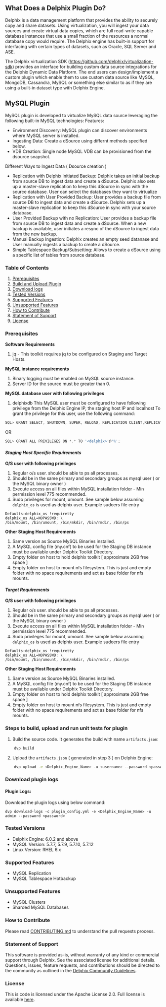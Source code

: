 ## 
## What Does a Delphix Plugin Do?
Delphix is a data management platform that provides the ability to securely copy and share datasets. Using virtualization, you will ingest your data sources and create virtual data copies, which are full read-write capable database instances that use a small fraction of the resources a normal database copy would require. The Delphix engine has built-in support for interfacing with certain types of datasets, such as Oracle, SQL Server and ASE.

The Delphix virtualization SDK (https://github.com/delphix/virtualization-sdk) provides an interface for building custom data source integrations for the Delphix Dynamic Data Platform. The end users can design/implement a custom plugin which enable them to use custom data source like MySQL, MongoDB, Cassandra, MySQL or something else similar to as if they are using a built-in dataset type with Delphix Engine.

## MySQL Plugin
MySQL plugin is developed to virtualize MySQL data source leveraging the following built-in MySQL technologies:
Features:
  - Environment Discovery: MySQL plugin can discover environments where MySQL server is installed.
  - Ingesting Data: Create a dSource using differnt methods specified below. 
  - VDB Creation: Single node MySQL VDB can be provisioned from the dsource snapshot.

Different Ways to Ingest Data ( Dsource creation )
  - Replication with Delphix initiated Backup: Delphix takes an initial backup from source DB to ingest data and create a dSource. Delphix also sets up a master-slave replication to keep this dSource in sync with the source database. User can select the databases they want to virtualize
  - Replication with User Provided Backup: User provides a backup file from source DB to ingest data and create a dSource. Delphix sets up a master-slave replication to keep this dSource in sync with your source database. 
  - User Provided Backup with no Replication: User provides a backup file from source DB to ingest data and create a dSource. When a new backup is available, user initiates a resync of the dSource to ingest data from the new backup.
  - Manual Backup Ingestion: Delphix creates an empty seed datanase and User manually ingests a backup to create a dSource.
  - Simple Tablespace Backup/Subsetting: Allows to create a dSource using a specific list of tables from source database.
 

### Table of Contents
1. [Prerequisites](#requirements-plugin)
2. [Build and Upload Plugin](#upload-plugin)
3. [Download logs](#run_unit_test_case)
4. [Tested Versions](#tested-versions)
5. [Supported Features](#support-features)
6. [Unsupported Features](#unsupported-features)
7. [How to Contribute](#contribute)
8. [Statement of Support](#statement-of-support)
9. [License](#license)


### <a id="requirements-plugin"></a>Prerequisites
**Software Requirements**
1. jq - This toolkit requires jq to be configured on Staging and Target Hosts. 

**MySQL instance requirements**
1. Binary logging must be enabled on MySQL source instance.
2. Server ID for the source must be greater than 0.
    
**MySQL database user with following privileges**
1. delphixdb
This MySQL user must be configured to have following privilege from the Delphix Engine IP, the staging host IP and localhost
To grant the privilege for this user, use the following command:

```js
SQL> GRANT SELECT, SHUTDOWN, SUPER, RELOAD, REPLICATION CLIENT,REPLICATION SLAVE,SHOW VIEW, EVENT, TRIGGER on *.* to 'delphix'@'%';
```

OR

```js
SQL> GRANT ALL PRIVILEGES ON *.* TO '<delphix>'@'%';
```

#### _Staging Host Specific Requirements_

**O/S user with following privileges**
1. Regular o/s user. should be able to ps all processes.
2. Should be in the same primary and secondary groups as mysql user ( or the MySQL binary owner )
3. Execute access on all files within MySQL installation folder - Min permission level 775 recommended. 
4. Sudo privileges for mount, umount. See sample below assuming `delphix_os` is used as delphix user.
Example sudoers file entry
```shell
Defaults:delphix_os !requiretty
delphix_os ALL=NOPASSWD: \ 
/bin/mount, /bin/umount, /bin/mkdir, /bin/rmdir, /bin/ps
```

**Other Staging Host Requirements**

1. Same version as Source MySQL Binaries installed.
2. A MySQL config file (my.cnf) to be used for the Staging DB instance must be available under Delphix Toolkit Directory. 
3. Empty folder on host to hold delphix toolkit  [ approximate 2GB free space ]
4. Empty folder on host to mount nfs filesystem. This is just and empty folder with no space requirements and act as base folder for nfs mounts.


#### _Target Requirements_

**O/S user with following privileges**
1. Regular o/s user. should be able to ps all processes.
2. Should be in the same primary and secondary groups as mysql user ( or the MySQL binary owner )
3. Execute access on all files within MySQL installation folder - Min permission level 775 recommended. 
4. Sudo privileges for mount, umount. See sample below assuming `delphix_os` is used as delphix user.
Example sudoers file entry
```shell
Defaults:delphix_os !requiretty
delphix_os ALL=NOPASSWD: \ 
/bin/mount, /bin/umount, /bin/mkdir, /bin/rmdir, /bin/ps
```

**Other Staging Host Requirements**

1. Same version as Source MySQL Binaries installed.
2. A MySQL config file (my.cnf) to be used for the Staging DB instance must be available under Delphix Toolkit Directory. 
3. Empty folder on host to hold delphix toolkit  [ approximate 2GB free space ]
4. Empty folder on host to mount nfs filesystem. This is just and empty folder with no space requirements and act as base folder for nfs mounts.


### <a id="upload-plugin"></a>Steps to build, upload and run unit tests for plugin

   1. Build the source code. It generates the build with name `artifacts.json`:
```bash
    dvp build
```
    
   2. Upload the `artifacts.json` ( generated in step 3 ) on Delphix Engine:
```bash
    dvp upload -e <Delphix_Engine_Name> -u <username> --password <password>
```


### <a id="run_unit_test_case"></a>Download plugin logs
#### Plugin Logs:
Download the plugin logs using below command:

```dvp download-logs -c plugin_config.yml -e <Delphix_Engine_Name> -u admin --password <password>```


### <a id="tested-versions"></a>Tested Versions
- Delphix Engine: 6.0.2 and above
- MySQL Version: 5.7.7, 5.7.9, 5.7.10, 5.7.12   
- Linux Version: RHEL 6.x

### <a id="support-features"></a>Supported Features
- MySQL Replication
- MySQL Tablespace Hotbackup

### <a id="unsupported-features"></a>Unsupported Features
- MySQL Clusters
- Sharded MySQL Databases


### <a id="contribute"></a>How to Contribute

Please read [CONTRIBUTING.md](./CONTRIBUTING.md) to understand the pull requests process.

### <a id="statement-of-support"></a>Statement of Support

This software is provided as-is, without warranty of any kind or commercial support through Delphix. See the associated license for additional details. Questions, issues, feature requests, and contributions should be directed to the community as outlined in the [Delphix Community Guidelines](https://delphix.github.io/community-guidelines.html).

### <a id="license"></a>License

This is code is licensed under the Apache License 2.0. Full license is available [here](./LICENSE).

